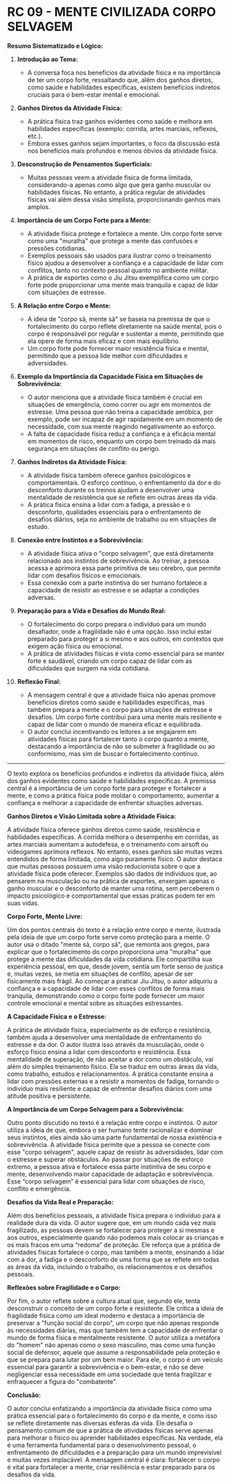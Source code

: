 # RC 09 - MENTE CIVILIZADA CORPO SELVAGEM

**Resumo Sistematizado e Lógico:**

1. **Introdução ao Tema:**
   - A conversa foca nos benefícios da atividade física e na importância de ter um corpo forte, ressaltando que, além dos ganhos diretos, como saúde e habilidades específicas, existem benefícios indiretos cruciais para o bem-estar mental e emocional.

2. **Ganhos Diretos da Atividade Física:**
   - A prática física traz ganhos evidentes como saúde e melhora em habilidades específicas (exemplo: corrida, artes marciais, reflexos, etc.).
   - Embora esses ganhos sejam importantes, o foco da discussão está nos benefícios mais profundos e menos óbvios da atividade física.

3. **Desconstrução de Pensamentos Superficiais:**
   - Muitas pessoas veem a atividade física de forma limitada, considerando-a apenas como algo que gera ganho muscular ou habilidades físicas. No entanto, a prática regular de atividades físicas vai além dessa visão simplista, proporcionando ganhos mais amplos.

4. **Importância de um Corpo Forte para a Mente:**
   - A atividade física protege e fortalece a mente. Um corpo forte serve como uma "muralha" que protege a mente das confusões e pressões cotidianas.
   - Exemplos pessoais são usados para ilustrar como o treinamento físico ajudou a desenvolver a confiança e a capacidade de lidar com conflitos, tanto no contexto pessoal quanto no ambiente militar.
   - A prática de esportes como o Jiu Jitsu exemplifica como um corpo forte pode proporcionar uma mente mais tranquila e capaz de lidar com situações de estresse.

5. **A Relação entre Corpo e Mente:**
   - A ideia de "corpo sã, mente sã" se baseia na premissa de que o fortalecimento do corpo reflete diretamente na saúde mental, pois o corpo é responsável por regular e sustentar a mente, permitindo que ela opere de forma mais eficaz e com mais equilíbrio.
   - Um corpo forte pode fornecer maior resistência física e mental, permitindo que a pessoa lide melhor com dificuldades e adversidades.

6. **Exemplo da Importância da Capacidade Física em Situações de Sobrevivência:**
   - O autor menciona que a atividade física também é crucial em situações de emergência, como correr ou agir em momentos de estresse. Uma pessoa que não treina a capacidade aeróbica, por exemplo, pode ser incapaz de agir rapidamente em um momento de necessidade, com sua mente reagindo negativamente ao esforço.
   - A falta de capacidade física reduz a confiança e a eficácia mental em momentos de risco, enquanto um corpo bem treinado dá mais segurança em situações de conflito ou perigo.

7. **Ganhos Indiretos da Atividade Física:**
   - A atividade física também oferece ganhos psicológicos e comportamentais. O esforço contínuo, o enfrentamento da dor e do desconforto durante os treinos ajudam a desenvolver uma mentalidade de resistência que se reflete em outras áreas da vida.
   - A prática física ensina a lidar com a fadiga, a pressão e o desconforto, qualidades essenciais para o enfrentamento de desafios diários, seja no ambiente de trabalho ou em situações de estudo.

8. **Conexão entre Instintos e a Sobrevivência:**
   - A atividade física ativa o "corpo selvagem", que está diretamente relacionado aos instintos de sobrevivência. Ao treinar, a pessoa acessa e aprimora essa parte primitiva de seu cérebro, que permite lidar com desafios físicos e emocionais.
   - Essa conexão com a parte instintiva do ser humano fortalece a capacidade de resistir ao estresse e se adaptar a condições adversas.

9. **Preparação para a Vida e Desafios do Mundo Real:**
   - O fortalecimento do corpo prepara o indivíduo para um mundo desafiador, onde a fragilidade não é uma opção. Isso inclui estar preparado para proteger a si mesmo e aos outros, em contextos que exigem ação física ou emocional.
   - A prática de atividades físicas é vista como essencial para se manter forte e saudável, criando um corpo capaz de lidar com as dificuldades que surgem na vida cotidiana.

10. **Reflexão Final:**
    - A mensagem central é que a atividade física não apenas promove benefícios diretos como saúde e habilidades específicas, mas também prepara a mente e o corpo para situações de estresse e desafios. Um corpo forte contribui para uma mente mais resiliente e capaz de lidar com o mundo de maneira eficaz e equilibrada. 
    - O autor conclui incentivando os leitores a se engajarem em atividades físicas para fortalecer tanto o corpo quanto a mente, destacando a importância de não se submeter à fragilidade ou ao conformismo, mas sim de buscar o fortalecimento contínuo.

---

O texto explora os benefícios profundos e indiretos da atividade física, além dos ganhos evidentes como saúde e habilidades específicas. A premissa central é a importância de um corpo forte para proteger e fortalecer a mente, e como a prática física pode moldar o comportamento, aumentar a confiança e melhorar a capacidade de enfrentar situações adversas.

**Ganhos Diretos e Visão Limitada sobre a Atividade Física:**

A atividade física oferece ganhos diretos como saúde, resistência e habilidades específicas. A corrida melhora o desempenho em corridas, as artes marciais aumentam a autodefesa, e o treinamento com airsoft ou videogames aprimora reflexos. No entanto, esses ganhos são muitas vezes entendidos de forma limitada, como algo puramente físico. O autor destaca que muitas pessoas possuem uma visão reducionista sobre o que a atividade física pode oferecer. Exemplos são dados de indivíduos que, ao pensarem na musculação ou na prática de esportes, enxergam apenas o ganho muscular e o desconforto de manter uma rotina, sem perceberem o impacto psicológico e comportamental que essas práticas podem ter em suas vidas.

**Corpo Forte, Mente Livre:**

Um dos pontos centrais do texto é a relação entre corpo e mente, ilustrada pela ideia de que um corpo forte serve como proteção para a mente. O autor usa o ditado "mente sã, corpo sã", que remonta aos gregos, para explicar que o fortalecimento do corpo proporciona uma "muralha" que protege a mente das dificuldades da vida cotidiana. Ele compartilha sua experiência pessoal, em que, desde jovem, sentia um forte senso de justiça e, muitas vezes, se metia em situações de conflito, apesar de ser fisicamente mais frágil. Ao começar a praticar Jiu Jitsu, o autor adquiriu a confiança e a capacidade de lidar com esses conflitos de forma mais tranquila, demonstrando como o corpo forte pode fornecer um maior controle emocional e mental sobre as situações estressantes.

**A Capacidade Física e o Estresse:**

A prática de atividade física, especialmente as de esforço e resistência, também ajuda a desenvolver uma mentalidade de enfrentamento do estresse e da dor. O autor ilustra isso através da musculação, onde o esforço físico ensina a lidar com desconforto e resistência. Essa mentalidade de superação, de não aceitar a dor como um obstáculo, vai além do simples treinamento físico. Ela se traduz em outras áreas da vida, como trabalho, estudos e relacionamentos. A prática constante ensina a lidar com pressões externas e a resistir a momentos de fadiga, tornando o indivíduo mais resiliente e capaz de enfrentar desafios diários com uma atitude positiva e persistente.

**A Importância de um Corpo Selvagem para a Sobrevivência:**

Outro ponto discutido no texto é a relação entre corpo e instintos. O autor utiliza a ideia de que, embora o ser humano tente racionalizar e dominar seus instintos, eles ainda são uma parte fundamental de nossa existência e sobrevivência. A atividade física permite que a pessoa se conecte com esse "corpo selvagem", aquele capaz de resistir às adversidades, lidar com o estresse e superar obstáculos. Ao passar por situações de esforço extremo, a pessoa ativa e fortalece essa parte instintiva de seu corpo e mente, desenvolvendo maior capacidade de adaptação e sobrevivência. Esse “corpo selvagem” é essencial para lidar com situações de risco, conflito e emergência.

**Desafios da Vida Real e Preparação:**

Além dos benefícios pessoais, a atividade física prepara o indivíduo para a realidade dura da vida. O autor sugere que, em um mundo cada vez mais fragilizado, as pessoas devem se fortalecer para proteger a si mesmas e aos outros, especialmente quando não podemos mais colocar as crianças e os mais fracos em uma “redoma” de proteção. Ele reforça que a prática de atividades físicas fortalece o corpo, mas também a mente, ensinando a lidar com a dor, a fadiga e o desconforto de uma forma que se reflete em todas as áreas da vida, incluindo o trabalho, os relacionamentos e os desafios pessoais.

**Reflexões sobre Fragilidade e o Corpo:**

Por fim, o autor reflete sobre a cultura atual que, segundo ele, tenta desconstruir o conceito de um corpo forte e resistente. Ele critica a ideia de fragilidade física como um ideal moderno e destaca a importância de preservar a "função social do corpo", um corpo que não apenas responde às necessidades diárias, mas que também tem a capacidade de enfrentar o mundo de forma física e mentalmente resistente. O autor utiliza a metáfora do "homem" não apenas como o sexo masculino, mas como uma função social de defensor, aquele que assume a responsabilidade pela proteção e que se prepara para lutar por um bem maior. Para ele, o corpo é um veículo essencial para garantir a sobrevivência e o bem-estar, e não se deve negligenciar essa necessidade em uma sociedade que tenta fragilizar e enfraquecer a figura do "combatente".

**Conclusão:**

O autor conclui enfatizando a importância da atividade física como uma prática essencial para o fortalecimento do corpo e da mente, e como isso se reflete diretamente nas diversas esferas da vida. Ele desafia o pensamento comum de que a prática de atividades físicas serve apenas para melhorar o físico ou aprender habilidades específicas. Na verdade, ela é uma ferramenta fundamental para o desenvolvimento pessoal, o enfrentamento de dificuldades e a preparação para um mundo imprevisível e muitas vezes implacável. A mensagem central é clara: fortalecer o corpo é vital para fortalecer a mente, criar resiliência e estar preparado para os desafios da vida.
